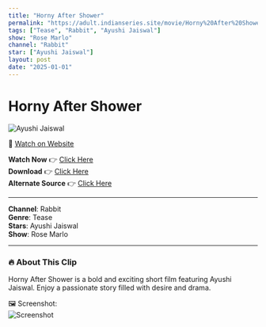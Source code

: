```yaml
---
title: "Horny After Shower"
permalink: "https://adult.indianseries.site/movie/Horny%20After%20Shower"
tags: ["Tease", "Rabbit", "Ayushi Jaiswal"]
show: "Rose Marlo"
channel: "Rabbit"
star: ["Ayushi Jaiswal"]
layout: post
date: "2025-01-01"
---
```


# Horny After Shower

![Ayushi Jaiswal](https://shorts.desisins.com/wp-content/uploads/2024/10/Aayushi-Jaiswal-Rose-Marlo-Rabbit-DesiSins.com_.jpg)

🔗 [Watch on Website](https://adult.indianseries.site/movie/Horny%20After%20Shower)

**Watch Now** 👉 [Click Here](https://adult.indianseries.site/movie/Horny%20After%20Shower)  
**Download** 👉 [Click Here](https://adult.indianseries.site/movie/Horny%20After%20Shower)  
**Alternate Source** 👉 [Click Here](https://adult.indianseries.site/movie/Horny%20After%20Shower)

---

**Channel**: Rabbit  
**Genre**: Tease  
**Stars**: Ayushi Jaiswal  
**Show**: Rose Marlo

---

### 🔥 About This Clip

Horny After Shower is a bold and exciting short film featuring Ayushi Jaiswal. Enjoy a passionate story filled with desire and drama.
 
🖼️ Screenshot:  
![Screenshot](https://shorts.desisins.com/wp-content/uploads/2024/10/Aayushi-Jaiswal-Rose-Marlo-Rabbit-DesiSins.com_.jpg)
